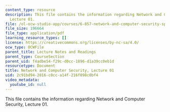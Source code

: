 ```yaml
---
content_type: resource
description: This file contains the information regarding Network and Computer Security,
  Lecture 01.
file: /ol-ocw-studio-app/courses/6-857-network-and-computer-security-spring-2014/2c91bd942816c0cca14f216f098c0bf4_MIT6_857S14_Lec01.pdf
file_size: 196664
file_type: application/pdf
learning_resource_types: []
license: https://creativecommons.org/licenses/by-nc-sa/4.0/
ocw_type: OCWFile
parent_title: Lecture Notes and Readings
parent_type: CourseSection
parent_uid: f4adbe54-f29c-d0cc-1896-d1a39cc0eb1d
resourcetype: Document
title: Network and Computer Security, Lecture 01
uid: 2c91bd94-2816-c0cc-a14f-216f098c0bf4
video_metadata:
  youtube_id: null
---
```

This file contains the information regarding Network and Computer Security, Lecture 01.